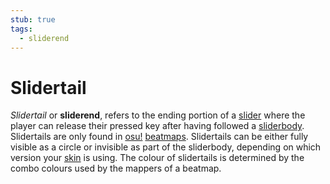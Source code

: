 ```yaml
---
stub: true
tags:
  - sliderend
---
```


# Slidertail

*Slidertail* or **sliderend**, refers to the ending portion of a [slider](/wiki/Hit_object/Slider) where the player can release their pressed key after having followed a [sliderbody](/wiki/Hit_object/Sliderbody). Slidertails are only found in [osu!](/wiki/Game_mode/osu!) [beatmaps](/wiki/Beatmap). Slidertails can be either fully visible as a circle or invisible as part of the sliderbody, depending on which version your [skin](/wiki/Skin) is using. The colour of slidertails is determined by the combo colours used by the mappers of a beatmap.

<!-- TODO: Add links and images-->

